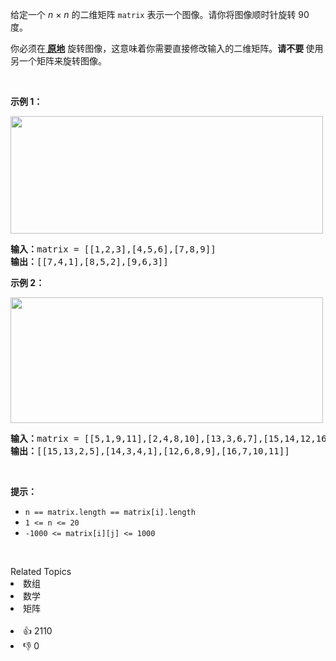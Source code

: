 <p>给定一个 <em>n&nbsp;</em>×&nbsp;<em>n</em> 的二维矩阵&nbsp;<code>matrix</code> 表示一个图像。请你将图像顺时针旋转 90 度。</p>

<p>你必须在<strong><a href="https://baike.baidu.com/item/%E5%8E%9F%E5%9C%B0%E7%AE%97%E6%B3%95" target="_blank"> 原地</a></strong> 旋转图像，这意味着你需要直接修改输入的二维矩阵。<strong>请不要 </strong>使用另一个矩阵来旋转图像。</p>

<p>&nbsp;</p>

<p><strong>示例 1：</strong></p> 
<img alt="" src="https://assets.leetcode.com/uploads/2020/08/28/mat1.jpg" style="height: 188px; width: 500px;" /> 
<pre>
<strong>输入：</strong>matrix = [[1,2,3],[4,5,6],[7,8,9]]
<strong>输出：</strong>[[7,4,1],[8,5,2],[9,6,3]]
</pre>

<p><strong>示例 2：</strong></p> 
<img alt="" src="https://assets.leetcode.com/uploads/2020/08/28/mat2.jpg" style="height: 201px; width: 500px;" /> 
<pre>
<strong>输入：</strong>matrix = [[5,1,9,11],[2,4,8,10],[13,3,6,7],[15,14,12,16]]
<strong>输出：</strong>[[15,13,2,5],[14,3,4,1],[12,6,8,9],[16,7,10,11]]
</pre>

<p>&nbsp;</p>

<p><strong>提示：</strong></p>

<ul> 
 <li><code>n == matrix.length == matrix[i].length</code></li> 
 <li><code>1 &lt;= n &lt;= 20</code></li> 
 <li><code>-1000 &lt;= matrix[i][j] &lt;= 1000</code></li> 
</ul>

<p>&nbsp;</p>

<div><div>Related Topics</div><div><li>数组</li><li>数学</li><li>矩阵</li></div></div><br><div><li>👍 2110</li><li>👎 0</li></div>